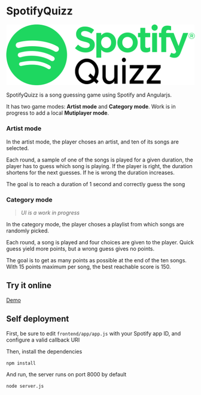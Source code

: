 # SpotifyQuizz
![SpotifyQuizz](SpotifyQuizz/assets/img/logo.png)

SpotifyQuizz is a song guessing game using Spotify and Angularjs.

It has two game modes: **Artist mode** and **Category mode**. Work is in progress to add a local **Mutiplayer mode**.

### Artist mode
In the artist mode, the player choses an artist, and ten of its songs are selected.

Each round, a sample of one of the songs is played for a given duration, the player has to guess which song is playing. If the player is right, the duration shortens for the next guesses. If he is wrong the duration increases.

The goal is to reach a duration of 1 second and correctly guess the song

### Category mode
> *UI is a work in progress*

In the category mode, the player choses a playlist from which songs are randomly picked.

Each round, a song is played and four choices are given to the player. Quick guess yield more points, but a wrong guess gives no points.

The goal is to get as many points as possible at the end of the ten songs. With 15 points maximum per song, the best reachable score is 150.

## Try it online
[Demo](http://TTalex.hopto.org/SpotifyQuizz)

## Self deployment
First, be sure to edit `frontend/app/app.js` with your Spotify app ID, and configure a valid callback URI

Then, install the dependencies
```
npm install
```

And run, the server runs on port 8000 by default
```
node server.js
```
